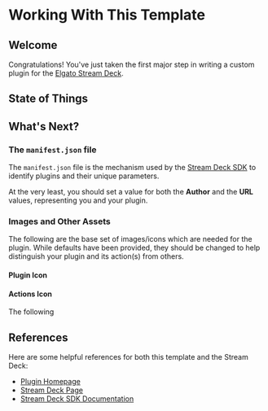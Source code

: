 # Working With This Template

## Welcome

Congratulations! You've just taken the first major step in writing a custom plugin for the [Elgato Stream Deck][Stream Deck].



## State of Things

## What's Next?

### The `manifest.json` file

The `manifest.json` file is the mechanism used by the [Stream Deck SDK][] to identify plugins and their unique parameters.

At the very least, you should set a value for both the **Author** and the **URL** values, representing you and your plugin.

### Images and Other Assets

The following are the base set of images/icons which are needed for the plugin. While defaults have been provided, they should be changed to help distinguish your plugin and its action(s) from others.

#### Plugin Icon


#### Actions Icon



The following

## References
Here are some helpful references for both this template and the Stream Deck:
* [Plugin Homepage](https://github.com/FritzAndFriends/StreamDeckToolkit)
* [Stream Deck Page][Stream Deck]
* [Stream Deck SDK Documentation][Stream Deck SDK]




<!-- References -->
[Stream Deck]: https://www.elgato.com/en/gaming/stream-deck "Elgato's Stream Deck landing page for the hardware, software, and SDK"

[Stream Deck SDK]: https://developer.elgato.com/documentation/stream-deck "Elgato's online SDK documentation"
